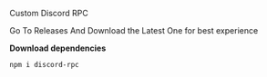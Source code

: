 Custom Discord RPC 

Go To Releases And Download the Latest One for best experience

**Download dependencies**

```npm i discord-rpc```
